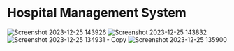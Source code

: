 # Hospital Management System
![Screenshot 2023-12-25 143926](https://github.com/Shubh072000/fullstack_Hospital_Management_System-/assets/134338105/b8e6665c-b1c8-4be3-83d6-5e4b7193e29f)
![Screenshot 2023-12-25 143832](https://github.com/Shubh072000/fullstack_Hospital_Management_System-/assets/134338105/fcf53bb5-dfed-469f-8693-99831d1f4757)
![Screenshot 2023-12-25 134931 - Copy](https://github.com/Shubh072000/fullstack_Hospital_Management_System-/assets/134338105/9b1bab3a-a90f-4bd0-9f8e-1227fc3c509e)
![Screenshot 2023-12-25 135900](https://github.com/Shubh072000/fullstack_Hospital_Management_System-/assets/134338105/4dc47ad2-1776-4e46-b5ed-2cd387bb6507)
